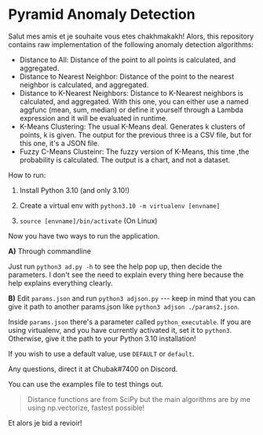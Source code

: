 # Pyramid Anomaly Detection

Salut mes amis et je souhaite
vous etes chakhmakakh! Alors, this repository contains raw implementation of 
the following anomaly detection algorithms:

* Distance to All: Distance of the point to all points is calculated, and aggregated.
* Distance to Nearest Neighbor: Distance of the point to the nearest neighbor is calculated, and aggregated.
* Distance to K-Nearest Neighbors: Distance to K-Nearest neighbors is calculated, and aggregated. With this one, you can either use a named aggfunc (mean, sum, median) or define it yourself through a Lambda expression and it will be evaluated in runtime.
* K-Means Clustering: The usual K-Means deal. Generates k clusters of points, k is given. The output for the previous three is a CSV file, but for this one, it's a JSON file.
* Fuzzy C-Means Clusteinr: The fuzzy version of K-Means, this time ,the probability is calculated. The output is a chart, and not a dataset.


How to run:

1. Install Python 3.10 (and only 3.10!)

2. Create a virtual env with `python3.10 -m virtualenv [envname]`

3. `source [envname]/bin/activate` (On Linux)

Now you have two ways to run the application.

**A)** Through commandline

Just run `python3 ad.py -h` to see the help pop up, then decide the parameters. I don't see the need to explain 
every thing here because the help explains everything clearly.

**B)** Edit `params.json` and run `python3 adjson.py` --- keep in mind that you can give it path to another 
params.json like `python3 adjson ./params2.json`.
                    
Inside `params.json` there's a parameter called `python_executable`. If you are using
virtualenv, and you have currently activated it, set it to `python3`. Otherwise, give it the path to your Python 3.10 installation!

If you wish to use a default value, use `DEFAULT` or `default`.

Any questions, direct it at Chubak#7400 on Discord.
                                     
You can use the examples file to test things out.

> Distance functions are from SciPy but the main algorithms are by me using np.vectorize, fastest possible!


Et alors je bid a revioir!
 